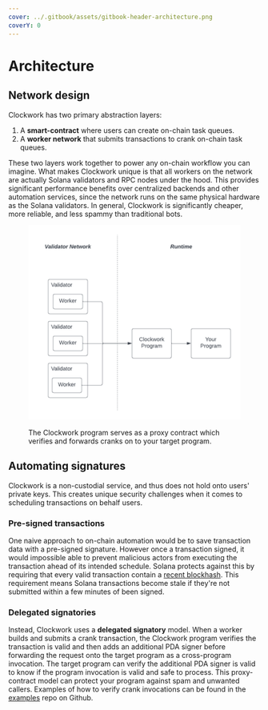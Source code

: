 ```yaml
---
cover: ../.gitbook/assets/gitbook-header-architecture.png
coverY: 0
---
```


# Architecture

## Network design

Clockwork has two primary abstraction layers:

1. A **smart-contract** where users can create on-chain task queues.
2. A **worker network** that submits transactions to crank on-chain task queues.

These two layers work together to power any on-chain workflow you can imagine. What makes Clockwork unique is that all workers on the network are actually Solana validators and RPC nodes under the hood. This provides significant performance benefits over centralized backends and other automation services, since the network runs on the same physical hardware as the Solana validators. In general, Clockwork is significantly cheaper, more reliable, and less spammy than traditional bots.

<figure><img src="../.gitbook/assets/Blank diagram (3).png" alt=""><figcaption><p>The Clockwork program serves as a proxy contract which verifies and forwards cranks on to your target program.</p></figcaption></figure>

## Automating signatures&#x20;

Clockwork is a non-custodial service, and thus does not hold onto users' private keys. This creates unique security challenges when it comes to scheduling transactions on behalf users.&#x20;

### Pre-signed transactions

One naive approach to on-chain automation would be to save transaction data with a pre-signed signature. However once a transaction signed, it would impossible able to prevent malicious actors from executing the transaction ahead of its intended schedule. Solana protects against this by requiring that every valid transaction contain a [recent blockhash](https://docs.solana.com/developing/programming-model/transactions#recent-blockhash). This requirement means Solana transactions become stale if they're not submitted within a few minutes of been signed.

### Delegated signatories

Instead, Clockwork uses a **delegated signatory** model. When a worker builds and submits a crank transaction, the Clockwork program verifies the transaction is valid and then adds an additional PDA signer before forwarding the request onto the target program as a cross-program invocation. The target program can verify the additional PDA signer is valid to know if the program invocation is valid and safe to process. This proxy-contract model can protect your program against spam and unwanted callers. Examples of how to verify crank invocations can be found in the [examples](https://github.com/clockwork-xyz/examples/blob/main/hello\_clockwork/programs/hello\_clockwork/src/instructions/hello\_world.rs) repo on Github.&#x20;
